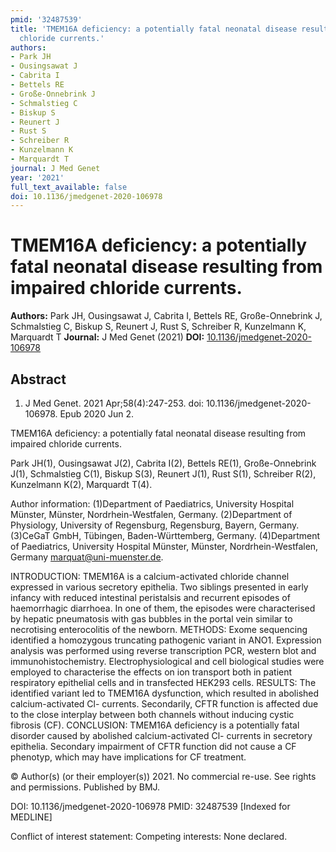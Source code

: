 ```yaml
---
pmid: '32487539'
title: 'TMEM16A deficiency: a potentially fatal neonatal disease resulting from impaired
  chloride currents.'
authors:
- Park JH
- Ousingsawat J
- Cabrita I
- Bettels RE
- Große-Onnebrink J
- Schmalstieg C
- Biskup S
- Reunert J
- Rust S
- Schreiber R
- Kunzelmann K
- Marquardt T
journal: J Med Genet
year: '2021'
full_text_available: false
doi: 10.1136/jmedgenet-2020-106978
---
```


# TMEM16A deficiency: a potentially fatal neonatal disease resulting from impaired chloride currents.
**Authors:** Park JH, Ousingsawat J, Cabrita I, Bettels RE, Große-Onnebrink J, Schmalstieg C, Biskup S, Reunert J, Rust S, Schreiber R, Kunzelmann K, Marquardt T
**Journal:** J Med Genet (2021)
**DOI:** [10.1136/jmedgenet-2020-106978](https://doi.org/10.1136/jmedgenet-2020-106978)

## Abstract

1. J Med Genet. 2021 Apr;58(4):247-253. doi: 10.1136/jmedgenet-2020-106978. Epub 
2020 Jun 2.

TMEM16A deficiency: a potentially fatal neonatal disease resulting from impaired 
chloride currents.

Park JH(1), Ousingsawat J(2), Cabrita I(2), Bettels RE(1), Große-Onnebrink J(1), 
Schmalstieg C(1), Biskup S(3), Reunert J(1), Rust S(1), Schreiber R(2), 
Kunzelmann K(2), Marquardt T(4).

Author information:
(1)Department of Paediatrics, University Hospital Münster, Münster, 
Nordrhein-Westfalen, Germany.
(2)Department of Physiology, University of Regensburg, Regensburg, Bayern, 
Germany.
(3)CeGaT GmbH, Tübingen, Baden-Württemberg, Germany.
(4)Department of Paediatrics, University Hospital Münster, Münster, 
Nordrhein-Westfalen, Germany marquat@uni-muenster.de.

INTRODUCTION: TMEM16A is a calcium-activated chloride channel expressed in 
various secretory epithelia. Two siblings presented in early infancy with 
reduced intestinal peristalsis and recurrent episodes of haemorrhagic diarrhoea. 
In one of them, the episodes were characterised by hepatic pneumatosis with gas 
bubbles in the portal vein similar to necrotising enterocolitis of the newborn.
METHODS: Exome sequencing identified a homozygous truncating pathogenic variant 
in ANO1. Expression analysis was performed using reverse transcription PCR, 
western blot and immunohistochemistry. Electrophysiological and cell biological 
studies were employed to characterise the effects on ion transport both in 
patient respiratory epithelial cells and in transfected HEK293 cells.
RESULTS: The identified variant led to TMEM16A dysfunction, which resulted in 
abolished calcium-activated Cl- currents. Secondarily, CFTR function is affected 
due to the close interplay between both channels without inducing cystic 
fibrosis (CF).
CONCLUSION: TMEM16A deficiency is a potentially fatal disorder caused by 
abolished calcium-activated Cl- currents in secretory epithelia. Secondary 
impairment of CFTR function did not cause a CF phenotyp, which may have 
implications for CF treatment.

© Author(s) (or their employer(s)) 2021. No commercial re-use. See rights and 
permissions. Published by BMJ.

DOI: 10.1136/jmedgenet-2020-106978
PMID: 32487539 [Indexed for MEDLINE]

Conflict of interest statement: Competing interests: None declared.
